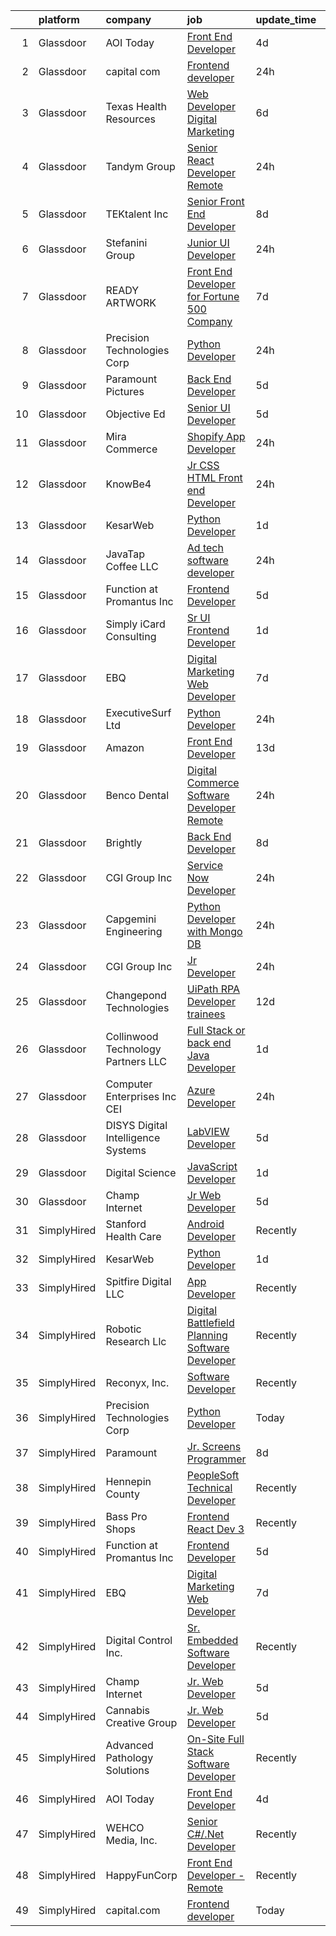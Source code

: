 

|    | platform    | company                              | job                                                                                                                                                                                                                                                                                                                                                                                                                                                                                                                                                                                                                                                                                                                                                                                                                                                                                                         | update_time   | location              |
|---:|:------------|:-------------------------------------|:------------------------------------------------------------------------------------------------------------------------------------------------------------------------------------------------------------------------------------------------------------------------------------------------------------------------------------------------------------------------------------------------------------------------------------------------------------------------------------------------------------------------------------------------------------------------------------------------------------------------------------------------------------------------------------------------------------------------------------------------------------------------------------------------------------------------------------------------------------------------------------------------------------|:--------------|:----------------------|
|  1 | Glassdoor   | AOI Today                            | [Front End Developer](https://www.glassdoor.com/partner/jobListing.htm?pos=127&ao=1136043&s=58&guid=000001826275847285f7bce5dadb942f&src=GD_JOB_AD&t=SR&vt=w&ea=1&cs=1_a39a5d69&cb=1659509245446&jobListingId=1008038498819&jrtk=3-0-1g9h7b157ii3q801-1g9h7b15li3bb800-33f88339d798c528-)                                                                                                                                                                                                                                                                                                                                                                                                                                                                                                                                                                                                                   | 4d            | Remote                |
|  2 | Glassdoor   | capital com                          | [Frontend developer](https://www.glassdoor.com/partner/jobListing.htm?pos=115&ao=1136043&s=58&guid=000001826275847285f7bce5dadb942f&src=GD_JOB_AD&t=SR&vt=w&ea=1&cs=1_d91693d8&cb=1659509245445&jobListingId=1008047525277&jrtk=3-0-1g9h7b157ii3q801-1g9h7b15li3bb800-6fd16b09fa6eb3e8-)                                                                                                                                                                                                                                                                                                                                                                                                                                                                                                                                                                                                                    | 24h           | Remote                |
|  3 | Glassdoor   | Texas Health Resources               | [Web Developer   Digital Marketing](https://www.glassdoor.com/partner/jobListing.htm?pos=104&ao=1110586&s=58&guid=000001826275847285f7bce5dadb942f&src=GD_JOB_AD&t=SR&vt=w&ea=1&cs=1_99d94258&cb=1659509245444&jobListingId=1008032759431&cpc=451933188B21919D&jrtk=3-0-1g9h7b157ii3q801-1g9h7b15li3bb800-e7725ddf66adca12--6NYlbfkN0AlnTqN-qAUYxvjIEnNhuyJGKkyoziHAMK68J_KMzSmkOsrkRcs4hWlO4GBVfZj1F-cexH4-Du0S13sFOoFLKfL9gkVsw982BPHqiQmEzjUm899ffBWTBIRQQwjFE4ZyVEbqFMhSZHwHL6pnDg2NWgftYR6-n28kVy25F_FsBeNeWNpz9kO9mXGJT4EMA1wvFaRQWtPBBLZ1V9QQBAQtttwdLuIq3gXOUkaxM7IZuQB_9CyZCq4aQaeVGeHtJBjnmrnqV3Xnz1oWyI3A-jp4vPtVBaPyfFhNEXp0VjkxUQv-DadND3RrBqlEzE4-5tyfJu8NBhKJrQ3g38-ipp6E0RwrOOAX0x5d3xNYEpaGrd8TqvPNyOGFpcP9YYR60DOtfkhwLemKlMMOSNBCr3NUi4UiBcWN4epeu-96uPXae8wstxLRuHfLt1qO3jN8Rg4B0g-grWo445wSbFsJWVY6VuHl-qvuo0FTIvn4eFsS7-LHKB8MpVA8xO4v164FD9F_93wEp98goNwp1m9RlRWv7Vk)                | 6d            | Texas                 |
|  4 | Glassdoor   | Tandym Group                         | [Senior React Developer  Remote ](https://www.glassdoor.com/partner/jobListing.htm?pos=112&ao=1110586&s=58&guid=000001826275847285f7bce5dadb942f&src=GD_JOB_AD&t=SR&vt=w&cs=1_29933dd8&cb=1659509245445&jobListingId=1008047473927&cpc=FD1C1DA32C38CFA7&jrtk=3-0-1g9h7b157ii3q801-1g9h7b15li3bb800-0c2273628397c990--6NYlbfkN0B-PqtJkJBxcFK4No1YgA2WlSENonneqf7HjiGu_Q0_hA_d_ikP49o-zlWdEhG8Aw34EtiaVJyx6l6mF8CSqrOEq9SbIMZcK_t2FcWacU2LGojb4aafm8MA74_hRuKnpqnatYHl-E8fly8pawSt2HdS1-2apbDhIwp_Cv8p-j6Kh_1GLLbgTo97UoPO53yPTiA9FgbkXtXr5mlMcEBdIJoXDTuCagOq3Gq-qOINMslt1dqxbOlvYU7uw8_MH7xnr5VSxKxmDn-9LzH5cMulexBNhtOWQ91A-EaaICHSFKV3x_6OUDzNt-QME5ZxLpUlAfzgUbTLoozOlkVR5I8k0cAVTazuUZTbufqDM75P-dW02WOc1oRrDQOe3UvGur2dChRyMN1_sgueI2utqM57y2_8BkywLMnEJbB0jDzX_uWVkUye4doRAuDxrTMQ6-bf9ppUg13-bIfO_M0e72UMZHqYRf0NkPDPjRCYvuK-mcPlrQ%3D%3D)                                                           | 24h           | Mustang, OK           |
|  5 | Glassdoor   | TEKtalent Inc                        | [Senior Front End Developer](https://www.glassdoor.com/partner/jobListing.htm?pos=129&ao=1136043&s=58&guid=000001826275847285f7bce5dadb942f&src=GD_JOB_AD&t=SR&vt=w&ea=1&cs=1_b9806f90&cb=1659509245446&jobListingId=1008028015836&jrtk=3-0-1g9h7b157ii3q801-1g9h7b15li3bb800-50866c171c3b8c71-)                                                                                                                                                                                                                                                                                                                                                                                                                                                                                                                                                                                                            | 8d            | Remote                |
|  6 | Glassdoor   | Stefanini Group                      | [Junior UI Developer](https://www.glassdoor.com/partner/jobListing.htm?pos=119&ao=1136043&s=58&guid=000001826275847285f7bce5dadb942f&src=GD_JOB_AD&t=SR&vt=w&ea=1&cs=1_eec5d786&cb=1659509245446&jobListingId=1008047236381&jrtk=3-0-1g9h7b157ii3q801-1g9h7b15li3bb800-06d848ad301f53f5-)                                                                                                                                                                                                                                                                                                                                                                                                                                                                                                                                                                                                                   | 24h           | Remote                |
|  7 | Glassdoor   | READY ARTWORK                        | [Front End Developer for Fortune 500 Company](https://www.glassdoor.com/partner/jobListing.htm?pos=117&ao=1136043&s=58&guid=000001826275847285f7bce5dadb942f&src=GD_JOB_AD&t=SR&vt=w&ea=1&cs=1_a5564b2d&cb=1659509245446&jobListingId=1008030771215&jrtk=3-0-1g9h7b157ii3q801-1g9h7b15li3bb800-28f0fc5314bca22e-)                                                                                                                                                                                                                                                                                                                                                                                                                                                                                                                                                                                           | 7d            | Remote                |
|  8 | Glassdoor   | Precision Technologies Corp          | [Python Developer](https://www.glassdoor.com/partner/jobListing.htm?pos=120&ao=1136043&s=58&guid=000001826275847285f7bce5dadb942f&src=GD_JOB_AD&t=SR&vt=w&ea=1&cs=1_f9811d9e&cb=1659509245446&jobListingId=1008047255993&jrtk=3-0-1g9h7b157ii3q801-1g9h7b15li3bb800-551c9161a15fe6b9-)                                                                                                                                                                                                                                                                                                                                                                                                                                                                                                                                                                                                                      | 24h           | Remote                |
|  9 | Glassdoor   | Paramount Pictures                   | [Back End Developer](https://www.glassdoor.com/partner/jobListing.htm?pos=118&ao=1136043&s=58&guid=000001826275847285f7bce5dadb942f&src=GD_JOB_AD&t=SR&vt=w&ea=1&cs=1_bb937573&cb=1659509245446&jobListingId=1008035924198&jrtk=3-0-1g9h7b157ii3q801-1g9h7b15li3bb800-01212c52be75fc1e-)                                                                                                                                                                                                                                                                                                                                                                                                                                                                                                                                                                                                                    | 5d            | Remote                |
| 10 | Glassdoor   | Objective Ed                         | [Senior UI Developer](https://www.glassdoor.com/partner/jobListing.htm?pos=109&ao=1110586&s=58&guid=000001826275847285f7bce5dadb942f&src=GD_JOB_AD&t=SR&vt=w&ea=1&cs=1_9d91e6a5&cb=1659509245445&jobListingId=1008035561341&cpc=8795CF9063CD573D&jrtk=3-0-1g9h7b157ii3q801-1g9h7b15li3bb800-cb65b932bbf5ed28--6NYlbfkN0AXBj8bFyx3AxHsaESFnYy6Jn_Gl6fk4-ScA6Xd9bMEM37iv4si3nfw75_-dmfgMq5h325qvRPKLohiyLVA6HzaD-aOz7ACRAyMjnHYTGE5c8UIAhonRBs8QDrpQZyvfXvQLLfj9ymD5gnRIwIkPBTC-df54-IpvKxF3LWNrVs03yHe7ElUeI4Rd2ZUzdu_vFEg1uO2NzUmUSh2v2aqKxptURV18L2ENJQW_QBacMt3y2zLyppkS-KOHLcncPL-m-lQ8JRSaDXtRXSVPGGsOSwQQHghYB9-WsfAkABMcgzyFy9dQoYsVoRNP5egu61c2FC7zjE82rPE4uFtnndOOdelj0mIvT99Oz5oYUqyC5GGCKV1Ij3FC0ziGUz_wCa01_UHkv_By8yHD6qVicEHlDtKEWOpJ5jlhsRVXIGtLIG2dOUsfE4VpU4MfVZ9FZxvJu7gmBSADpvFtC9zqnr9iS9K3fnVAknY133EdtRGGxkB6DwKEV1d0UJz)                                                              | 5d            | Remote                |
| 11 | Glassdoor   | Mira Commerce                        | [Shopify App Developer](https://www.glassdoor.com/partner/jobListing.htm?pos=101&ao=1110586&s=58&guid=000001826275847285f7bce5dadb942f&src=GD_JOB_AD&t=SR&vt=w&ea=1&cs=1_13208e50&cb=1659509245443&jobListingId=1008047022003&cpc=020BE1DDE5A95971&jrtk=3-0-1g9h7b157ii3q801-1g9h7b15li3bb800-4e4f79cb78bb0b68--6NYlbfkN0DukAwDndutArnS8OT3znlJ-TW2KpK_7rZjO0LfXc6UVOb8znmp-JdxUA0hGT2_Rszk-RJ82DZNqhDZaqNkTvGzOAxtaQNgCcdNMjvoCmeaAi3AKhI8Q_PGoNIkVCbl__zyt_ugQ8_zLTXuvC8rIYlMfIIGaQDL0Yz7VgiNl87waXaOybnfzoVlHGpCknwxpuM5zu9wuc7pYIu26PmUAXedX0FhYqoGl27cjU1uXuH7X2L-asY4DgDN2DQx8tjddR6TxnrroAhOb6nd0D9na86IsF1msTJJP7BGYo6kXvPvmcJtUtzhVoIp2VpgON5n8s7ueI7DmE__0PPsfAjkFwxfHIrVSoWLq0icPXZkUGnQzTa5t-Pcuraf9JswoY7N73y35OhZw_NsvFB-Inm7WQkXGi7Z48SRfQHfkc6YSZW_dBP8U_ob3Fi_SQseevngESo_35kR_SeUGGnJ_RFM_hp8HEBsr7y6R3ppxMTXVBaUIRZP0ZOsfcnG3f2Hz-WpmpN6UvaEah1fOw%3D%3D)                                | 24h           | Remote                |
| 12 | Glassdoor   | KnowBe4                              | [Jr  CSS HTML Front end Developer](https://www.glassdoor.com/partner/jobListing.htm?pos=128&ao=1136043&s=58&guid=000001826275847285f7bce5dadb942f&src=GD_JOB_AD&t=SR&vt=w&ea=1&cs=1_0c645afd&cb=1659509245446&jobListingId=1008047317170&jrtk=3-0-1g9h7b157ii3q801-1g9h7b15li3bb800-174b37bb894327e3-)                                                                                                                                                                                                                                                                                                                                                                                                                                                                                                                                                                                                      | 24h           | Clearwater, FL        |
| 13 | Glassdoor   | KesarWeb                             | [Python Developer](https://www.glassdoor.com/partner/jobListing.htm?pos=125&ao=1136043&s=58&guid=000001826275847285f7bce5dadb942f&src=GD_JOB_AD&t=SR&vt=w&ea=1&cs=1_dbc68cb9&cb=1659509245446&jobListingId=1008045107646&jrtk=3-0-1g9h7b157ii3q801-1g9h7b15li3bb800-502fe3abf4abae75-)                                                                                                                                                                                                                                                                                                                                                                                                                                                                                                                                                                                                                      | 1d            | Austin, TX            |
| 14 | Glassdoor   | JavaTap Coffee  LLC                  | [Ad tech software developer](https://www.glassdoor.com/partner/jobListing.htm?pos=123&ao=1136043&s=58&guid=000001826275847285f7bce5dadb942f&src=GD_JOB_AD&t=SR&vt=w&ea=1&cs=1_21b2c379&cb=1659509245446&jobListingId=1008047848566&jrtk=3-0-1g9h7b157ii3q801-1g9h7b15li3bb800-c95463dc4f32305d-)                                                                                                                                                                                                                                                                                                                                                                                                                                                                                                                                                                                                            | 24h           | Atlanta, GA           |
| 15 | Glassdoor   | Function at Promantus Inc            | [Frontend Developer](https://www.glassdoor.com/partner/jobListing.htm?pos=116&ao=1136043&s=58&guid=000001826275847285f7bce5dadb942f&src=GD_JOB_AD&t=SR&vt=w&ea=1&cs=1_65ec07f9&cb=1659509245446&jobListingId=1008035253916&jrtk=3-0-1g9h7b157ii3q801-1g9h7b15li3bb800-cb377dbd316bdb50-)                                                                                                                                                                                                                                                                                                                                                                                                                                                                                                                                                                                                                    | 5d            | Remote                |
| 16 | Glassdoor   | Simply iCard Consulting              | [Sr  UI  Frontend Developer](https://www.glassdoor.com/partner/jobListing.htm?pos=103&ao=1110586&s=58&guid=000001826275847285f7bce5dadb942f&src=GD_JOB_AD&t=SR&vt=w&ea=1&cs=1_b59e0ac3&cb=1659509245443&jobListingId=1008044851554&cpc=C891152315FA1AD8&jrtk=3-0-1g9h7b157ii3q801-1g9h7b15li3bb800-36fd54b98f5eff51--6NYlbfkN0CdcVd3SDA1nO7RkKTAACmPV4xEt72Vls8LI2dqcgyOeKwvX5o6H4TlZ903e84lFFpyHHbiNT6PRAX_cQk6aVXNxTV3ozcTfkwC00XgFAU7ZrDQJVmHi2eEEP5mHQLWPTM-LMMkYklmA59eT7VCEM-Y-wcq2Ik3mvBQxPd7RTaaSu1b3EaMyLhGv2y5z2-s7B86FS_ozpZ3n9hQu_tp-mnGl4fxq5Qj7QgZF9rKqoK1IOWGvL-Uip4P0X-q2Aln0-iombwcARvLXH6y08Thy5Ehfhkb5nDTUoJOuM9OqUJODBhfIkj2CObSFE2t0wJxspeRBdTcvk3wXkQ_j7Qc299if1qRa617PnPPol8fgDDUt4BSsAY2h8bWS1I19RNAWrS2YOx5sABR5ZsYGDKen_YgHKP57cw6S8v1CLVDtTDNaLKw4LoAbrSuCSjG1RvMayDgDmMXIAo-WD4vaQq6ZUebi93-H3szYbI3VC6Vo7XaZDn1pIEr0gkeisaPH3JvEbQ%3D)                                         | 1d            | Remote                |
| 17 | Glassdoor   | EBQ                                  | [Digital Marketing Web Developer](https://www.glassdoor.com/partner/jobListing.htm?pos=126&ao=1136043&s=58&guid=000001826275847285f7bce5dadb942f&src=GD_JOB_AD&t=SR&vt=w&ea=1&cs=1_183d0ff6&cb=1659509245446&jobListingId=1008030850433&jrtk=3-0-1g9h7b157ii3q801-1g9h7b15li3bb800-1b8dc35227d1b7a5-)                                                                                                                                                                                                                                                                                                                                                                                                                                                                                                                                                                                                       | 7d            | Austin, TX            |
| 18 | Glassdoor   | ExecutiveSurf Ltd                    | [Python Developer](https://www.glassdoor.com/partner/jobListing.htm?pos=110&ao=1110586&s=58&guid=000001826275847285f7bce5dadb942f&src=GD_JOB_AD&t=SR&vt=w&ea=1&cs=1_050e29dd&cb=1659509245445&jobListingId=1008047274333&cpc=C19BE7EA145E205E&jrtk=3-0-1g9h7b157ii3q801-1g9h7b15li3bb800-649a0180d3944fdf--6NYlbfkN0BRervS39gH0KHojpvNO5c0b9vytXhW3_9E4_FWKNFBgDjt09N2v1QXP8GVq0ATlk1ySpH0aL0fTr_6_QCZncc_rq4sVs2V7CAGqDR4sNr_x_bUf2M0RMlcm9CZwFrddyGdSWr3FhBDdXNifukDc-5SJo2K78PFCA3Wmm2nkBrk68OqfB2ntOK-4SOuyPYrmNtJTKUoyS-8qrCHZH1JFQP2BHgJ9sMdtD84fv0bABacS8BzyK_HBAFKuOo_J3wLTIeeHcTKBu8o18q40_A2Ah650vJoSCTRmsAQY28aNRtkx2b3AuvKIgxeXxt1R6tEm69GA1jDXrip46wtnftfDIETBnxzmf22mbuTmvB7VDTnE7F9FwcG2m392gujXEbKtugEUbJxhoyQZCiwISQrOvrQz0MS9tfUa-37D1S_cZ6NciXysEDO4Ha-0IrCQxtk_QZlRJBzIuKSQC7FBuyuUu0wQTVZ0PCdDhAoOlnyPu73m9nEorijrja84ncolpZ6PRg%3D)                                                   | 24h           | New York, NY          |
| 19 | Glassdoor   | Amazon                               | [Front End Developer](https://www.glassdoor.com/partner/jobListing.htm?pos=107&ao=1110586&s=58&guid=000001826275847285f7bce5dadb942f&src=GD_JOB_AD&t=SR&vt=w&ea=1&cs=1_6d80de76&cb=1659509245445&jobListingId=1008017229792&cpc=AC285F3A3ECA6BB0&jrtk=3-0-1g9h7b157ii3q801-1g9h7b15li3bb800-265c59aef3bf265b--6NYlbfkN0C2EIiOEdSv_78BF_l2w28PiQLK7NISTaVJSb4zuTiserLumoKFeVCVzjFOJKEDNKKBZekwZvGHqQzKWuPsKzb-lL2feQg5f3sZ_PlMM1FjFe6lz4bzMZJsB360tvtW_dzrPYeKxZUHIrprIEAWBAJiYPx59RIlOaWaqwe_0H4K3Fy5l8gNJmlwf-LDJwG7Glo-YhxrZZ_LddSeUU54QSg7hMeXrYSZ8__82Y2tohKjRfjNQLwbW5RZO5vbN-gudzY-Pc2B1YTYMRVvDEXYV3cOY6pfFfGQwXSc15bCKJkfRAOL77kJh81KckBvoq_CQnaIoaNB4O_Ljl1ezN4DSHaZE0B_Gj7br6uXWgnjXJ0RoWzq_fVdfMqlauukEQXbYI2pOI9clIo4n1GHv7zltLQPc7hKowhlQzHKZuzmegH5uNCn7wXuWaEN8IFEHBVfNIlNbKKKO1IYFhSh_MFaKdwmnU1RKNRsEnYCRqVT31li8QfgqtehQmDL)                                                              | 13d           | Seattle, WA           |
| 20 | Glassdoor   | Benco Dental                         | [Digital Commerce Software Developer  Remote ](https://www.glassdoor.com/partner/jobListing.htm?pos=121&ao=1136043&s=58&guid=000001826275847285f7bce5dadb942f&src=GD_JOB_AD&t=SR&vt=w&ea=1&cs=1_931eb626&cb=1659509245446&jobListingId=1008048873888&jrtk=3-0-1g9h7b157ii3q801-1g9h7b15li3bb800-b232f11681261125-)                                                                                                                                                                                                                                                                                                                                                                                                                                                                                                                                                                                          | 24h           | Pittston, PA          |
| 21 | Glassdoor   | Brightly                             | [Back End Developer](https://www.glassdoor.com/partner/jobListing.htm?pos=102&ao=1110586&s=58&guid=000001826275847285f7bce5dadb942f&src=GD_JOB_AD&t=SR&vt=w&ea=1&cs=1_4dea9591&cb=1659509245443&jobListingId=1008028236530&cpc=CA5E2B5B7F82281C&jrtk=3-0-1g9h7b157ii3q801-1g9h7b15li3bb800-df3bcc1f7236db95--6NYlbfkN0D0ZqxdZg2TwcIemQ4yr89eGinLCR7bn2QHXosobzuZIHndTq0DHpIGP6TB7KNQEMy-OV62JoDdDUFhi4Z2qTMA3Qjvtub52D6V1G0njWFbis8GLI-mnA1RiAD8hTAToUZwRYGrrN_RJRY7dVZ0aHKKaOpk3rzjYeAuD5Uz30d3tHY5KOKoiAiUAWfM59Rj_a491qh2rkxpULtG4nrBwKwQ3mNNhkoeRXRYaO_XIGujk6zCkLHG5l8VlsqPNkg6CjkuEz_mxphk1bG_7Zak6uYRy71CLs1LFkPONmVzfr8G4WYty7b3J1BUcLBiaY6DNjlgtAigdqZWefmR27wKZhFw8MIsuA1-fdXUTjcKwzZNBTbjPJ9sB_IxOqBjvKzsPJ6O0bMHZI9FDf0AY5Oc6tB5rI7sKIevq93vRXiCrlbHvYW3Bgl8M-kddofkH2iXxc81Ck8h-BtyisjFOob9NyQ1MCFyC98XYhViKzyQwH-djKd1dgoaiGi6vab4iqmaQvU%3D)                                                 | 8d            | Remote                |
| 22 | Glassdoor   | CGI Group  Inc                       | [Service Now Developer](https://www.glassdoor.com/partner/jobListing.htm?pos=105&ao=1110586&s=58&guid=000001826275847285f7bce5dadb942f&src=GD_JOB_AD&t=SR&vt=w&cs=1_0b0d00b8&cb=1659509245444&jobListingId=1008048649675&cpc=2F9DD8B511C89582&jrtk=3-0-1g9h7b157ii3q801-1g9h7b15li3bb800-d24c13d86a3f4cb6--6NYlbfkN0CmPt6JXytAhZscz-5ZOP53MMQ49Xi4hmwETo1lvmuAlWz2cani9Ta90Mu_3CGQJ5-0KoivffAvxu4NLYonrs8sVIUKigPKJSChCDNKgCbbBswYk975pqJaMlnrJkub3HP4t6jTPReQd7j54qaj82YLDsSkMFBTafh_uBvipblO4YZQJ3aAWNdSWcbF9p8JsogR20ruFp8Vl_r1KTq-D-7kMOma_gEvNDwTmhIxHD8Nk-yuuOR-xk2xJYIYa2jB5gFawvbsf_fSgyp8X8-3WESKgji-jOiBsBQkAQBzf-8oGlRocasItjKnUqTwB0bhH9ZaH3cf0KnJ1wXEiKx7iyCivZbdskMPfS0qXM_h-gg--fsweJLK7i6D3QZGrzaqyOevbZob7bsHRrU09O6EfIM_LqQ8Io08A0IYNGHzZpibPKNF3LtyFNj5s6ZDH0hbbP3K8WdTCI5f5HiBmZ9_EwZ_JMOYteED6LIHoeS5XkzTYGKafXUM-80MdGYcohg9zqH4rcML5llHrJHbUrzTGWifIc8zgWsyFU1L1iB95YpovGEh_7_M0z4-) | 24h           | Dallas, TX            |
| 23 | Glassdoor   | Capgemini Engineering                | [Python Developer with Mongo DB](https://www.glassdoor.com/partner/jobListing.htm?pos=106&ao=1110586&s=58&guid=000001826275847285f7bce5dadb942f&src=GD_JOB_AD&t=SR&vt=w&ea=1&cs=1_f219e49c&cb=1659509245444&jobListingId=1008048072140&cpc=84DBBAA61F05C438&jrtk=3-0-1g9h7b157ii3q801-1g9h7b15li3bb800-26d4d761b3a34bf5--6NYlbfkN0BCspdfmHAnvlT1rssiZIGnwSyIeFSfDwcI4v3Tox-fJNSROZmCmBM15jLntVkQm2h0D0TDYBVurwVk0GvQgPdCpX87l1Cb-PcOxRsGJ29HgXcs9wzSKiHy0UQerXEvIfzv8qBM_-xIqpX6n9K0W5zwQrfF5qS2SWvzSH2L3gjIdqnyPg3Za7IUr4uyID3bjOG3GJlpKaFd3Po1lrUDGKypValO5RysvNXCcNP_ciRHl7B9qsQdpLctP4kyuJeAs38G9dFOdFGuST1Yj8riFyBmVcq8-3mPtHCGzW0TDHMNRSPOLj7AYudJwWL4Oklr8OjA7n_gbIwoMc8u6B_we0eDmn0iGDo8rD9gji5Rq9HVKiYloQKn1f9hTLrGuttgv0N3aafUtEFeErGMA4zhW_P32fZFldu0Pv0G_ltOiys8ECSXoSsIc5c5NR-QfEWmeAj_cNffS-4mCx_qIqr7kD-RkDuPponeUF0A_b-K4zU0k0ziy8G_L9Don8QOAiI1l7k1RGaj1-9okA%3D%3D)                       | 24h           | Tampa, FL             |
| 24 | Glassdoor   | CGI Group  Inc                       | [Jr Developer](https://www.glassdoor.com/partner/jobListing.htm?pos=108&ao=1110586&s=58&guid=000001826275847285f7bce5dadb942f&src=GD_JOB_AD&t=SR&vt=w&cs=1_c0aa01a8&cb=1659509245445&jobListingId=1008048629608&cpc=65CC663E25211861&jrtk=3-0-1g9h7b157ii3q801-1g9h7b15li3bb800-57cd083d5f1696e3--6NYlbfkN0CmPt6JXytAhZscz-5ZOP53MMQ49Xi4hmwETo1lvmuAlWz2cani9Ta90Mu_3CGQJ5-0KoivffAvxkeYVhHZ3mNIUEvwwwc-q0L0yRXwWwnrpiky8yzLtuyWTt96J6OoZXBO5EsquEnKau0bMlNbT5ZnkuLuW5dsFtEqzHvQQq2TefWu9C_HXshIQQZ90yPhZW_J1mGTh9cOKVY64rPNN4FURXwV2uKhq2OfTmoGoyUxNGosMDoX7h5S8x-eop3m9_34O7RNjMclAkiXzMZWf6jB3pwMGjSTm7t-h5f3dVA9VwniSPS9IzkTKMdwx8FlPxLW9P3JFb1VknWAho3BPqUljALlmVHeGVXYocblRq21hVL5K_vUoyxYXrHFPBl_IIQqak39XuIRd0CsMwJIWiKkTuFv2tQ9hkyKMj6uOACCuuow0lk4aNuGuq45exwujw2ubrsYxmaGV-PH5opcno_p6w7FZvbn1g_M4R8l-Rgfs-WYCU57NVx40K1NTnS7ZDCAhf1rIKPG0V-7w4B9rnJ0TKItGRnshE6cP9v0C1HaaQA4Uw-Zu5dB)          | 24h           | New Jersey            |
| 25 | Glassdoor   | Changepond Technologies              | [UiPath RPA Developer trainees](https://www.glassdoor.com/partner/jobListing.htm?pos=124&ao=1136043&s=58&guid=000001826275847285f7bce5dadb942f&src=GD_JOB_AD&t=SR&vt=w&ea=1&cs=1_d7f3a0be&cb=1659509245446&jobListingId=1008019864738&jrtk=3-0-1g9h7b157ii3q801-1g9h7b15li3bb800-4e7e3ef66feaa15c-)                                                                                                                                                                                                                                                                                                                                                                                                                                                                                                                                                                                                         | 12d           | Princeton, NJ         |
| 26 | Glassdoor   | Collinwood Technology Partners  LLC  | [Full Stack or back end  Java  Developer](https://www.glassdoor.com/partner/jobListing.htm?pos=111&ao=1110586&s=58&guid=000001826275847285f7bce5dadb942f&src=GD_JOB_AD&t=SR&vt=w&ea=1&cs=1_825c4cb9&cb=1659509245445&jobListingId=1008045158846&cpc=DE56C24FF6DEC286&jrtk=3-0-1g9h7b157ii3q801-1g9h7b15li3bb800-d9b5c9d58b8b282c--6NYlbfkN0Bch2DQBo8zF7EdxzSNX8_SeXdRX3ylaOzDo2YMlUTXFxonpmP7InOhihBn9frzIkgWLrljOTenkkfWdlXkSEcogWfBcWi4z_EfXeBnzzonW78mkJeXs5hsLRogG5-zynuHfYz2x1eboyKZWq9ENtNd-fm-J5tWQANEVu8dL6dafUAjBn8u2DrdGGrBEV00CMPmlmmhEdvGkLYJTvYEE1fQNQ_N__zLThijiV5gCiz-lwhkOnoYQAbfLDdrnd-vPZOWnbiiWDmvrx3WGDfofYsjUlNS2jdyjEpohHGxf7-oTkHbrGCsawd2TB1Nnn2JowR3m4NY1wS3wyB58JGzpRpt-gX5JmqBgjBLBjMfwip-vUPquYCtjD3IX5SV44lb9KnwOu0JlvMu4hSvZ5OokQaNc1lPl6C-tC1-h3uFmsEl81f2yo1kmhtob7v9JAMwxAYAMX7G7vU7L7NAC_nGYQVYbHD-G6X2eeNlyp4_HuXz2TQpXuF6-wAQ1mFhKXIRR-RKQ9YC_VIq-g%3D%3D)              | 1d            | Remote                |
| 27 | Glassdoor   | Computer Enterprises  Inc   CEI      | [Azure Developer](https://www.glassdoor.com/partner/jobListing.htm?pos=114&ao=1110586&s=58&guid=000001826275847285f7bce5dadb942f&src=GD_JOB_AD&t=SR&vt=w&ea=1&cs=1_2fe4593f&cb=1659509245446&jobListingId=1008047226889&cpc=F41FEAB56D215062&jrtk=3-0-1g9h7b157ii3q801-1g9h7b15li3bb800-06e57a99ffdf9ba4--6NYlbfkN0AVVnl_N3xmP3MApcGA3sr6MLnz8P423WWILI1WvbjE8Ry71v-lom9NKs8rBQiPPSeSo9sfvHez_FGoebJCAA7uoz_SONWxhRchVxEo8e2pjUZx629IknpbkyjatoU0UVI0wCxnBBGGDd-AKaERuHPR1V6rMLyLePa8Wiys_MH7g1YbP1jWSm3_oQc0V2W9xTFSQlev9EQj6ZKn7oay2x4OMOBvPpLmmmZKopgcXq70dTQ86UaSXWZbm0MmMf4W4DqzMSQBqBFxJVysg2Lw6Cruq5yM_5iL9MdtJ0fRjmSg61kC_zLWhd6DGUApGDnNyceOZ6mXD6Ku-SXmZF6rlZ_McIWPcezVBxUSLn8JX7m1ZJ3vwjdUHJ-734RkTfLJlZJ_w_4h2qw6CzDdv7fjiQ3NaxDbzUFZ1fMXmJahmqaR5xnduVHWYAiSl_iHS9kGvs_2tqcyzy4eH6sIYza66dsJ-UjKzeRKOK-c2DodA7LWT9mr1PNgx4ZWka88lavzz-BzUVQTYf84YA%3D%3D)                                      | 24h           | Oak Brook, IL         |
| 28 | Glassdoor   | DISYS   Digital Intelligence Systems | [LabVIEW Developer](https://www.glassdoor.com/partner/jobListing.htm?pos=113&ao=1110586&s=58&guid=000001826275847285f7bce5dadb942f&src=GD_JOB_AD&t=SR&vt=w&ea=1&cs=1_3a8ec105&cb=1659509245445&jobListingId=1008035925697&cpc=A65DF3A704A48F9B&jrtk=3-0-1g9h7b157ii3q801-1g9h7b15li3bb800-2b15ec097e931f87--6NYlbfkN0BTYkY06FZEdAAtNWO-eDAfNklmfZymsMF6eFRONl7rAMN5x_2sHrqXfWPo9rHDxSPtTZlu715djLaLEME42q1R_41jmLnW8eivUzCZzOwxHLUllIGAmvF7kgq70YunNb3vD048HxixzX0yvw5-rGmWUCDfXf6ClPQ4PvVrZZ1O_D59VGnQ-iCpZ9O8BSXcSbwH-rAnWjslIdeS0VTnZMTx_isQSdbixL6r4OS9JURtB0eiyjOtVbdS69MhuisuYLJ20AjwIzW483GLd3A9G7AtmoJQtujB0iuDA1hdJEsWI5R-7JUS6YqTSZxdth79i1JznL1ah_N9FUJvmrAbyPG1jR0JJ_0zvjyvJAsH2Tya7R9PHKSjYq6jEhDCGZBybFqM5NFY6QAD2SSflCY4MiEI16LR_UJusbHlM3Vu1lh4C4rbN4o2WRJCiepn4HhJ7efnKuPdhhEAVg4AFKDEDarNXuzLI59TfMYpUzMYa3GHHe-nK-hXIm5kRsUBhrUVQIx5r0Lz_iVD_w%3D%3D)                                    | 5d            | Houston, TX           |
| 29 | Glassdoor   | Digital Science                      | [JavaScript Developer](https://www.glassdoor.com/partner/jobListing.htm?pos=122&ao=1136043&s=58&guid=000001826275847285f7bce5dadb942f&src=GD_JOB_AD&t=SR&vt=w&cs=1_a9cf165e&cb=1659509245446&jobListingId=1008044301455&jrtk=3-0-1g9h7b157ii3q801-1g9h7b15li3bb800-72b87466342700fe-)                                                                                                                                                                                                                                                                                                                                                                                                                                                                                                                                                                                                                       | 1d            | New York, NY          |
| 30 | Glassdoor   | Champ Internet                       | [Jr  Web Developer](https://www.glassdoor.com/partner/jobListing.htm?pos=130&ao=1136043&s=58&guid=000001826275847285f7bce5dadb942f&src=GD_JOB_AD&t=SR&vt=w&ea=1&cs=1_fa7c032d&cb=1659509245446&jobListingId=1008035295299&jrtk=3-0-1g9h7b157ii3q801-1g9h7b15li3bb800-063ca9b8fe53b076-)                                                                                                                                                                                                                                                                                                                                                                                                                                                                                                                                                                                                                     | 5d            | Remote                |
| 31 | SimplyHired | Stanford Health Care                 | [Android Developer](https://www.simplyhired.com/job/bixntMy0ujDioU4BjtZEEvVL_r_XDW95SQ5woSmxcbcU1YTvBsekZQ?q=digital+developer)                                                                                                                                                                                                                                                                                                                                                                                                                                                                                                                                                                                                                                                                                                                                                                             | Recently      | Palo Alto, CA         |
| 32 | SimplyHired | KesarWeb                             | [Python Developer](https://www.simplyhired.com/job/yj52i0EFEUKcKjlFvXu5zeadptJKDZd_1WPXBFeK1FDfoJPzKwuUTQ?q=digital+developer)                                                                                                                                                                                                                                                                                                                                                                                                                                                                                                                                                                                                                                                                                                                                                                              | 1d            | Austin, TX            |
| 33 | SimplyHired | Spitfire Digital LLC                 | [App Developer](https://www.simplyhired.com/job/LsxVycD1N9c1ABN6Ixrk-YRzD9FXHT9TisMT2SF8JrAZiDrg5KtAVg?q=digital+developer)                                                                                                                                                                                                                                                                                                                                                                                                                                                                                                                                                                                                                                                                                                                                                                                 | Recently      | Remote                |
| 34 | SimplyHired | Robotic Research Llc                 | [Digital Battlefield Planning Software Developer](https://www.simplyhired.com/job/uxo8U8O3SsQyk042tb3jw7PYybX9tQdrBCVCeY8QdugI2CsOsamUVg?q=digital+developer)                                                                                                                                                                                                                                                                                                                                                                                                                                                                                                                                                                                                                                                                                                                                               | Recently      | Clarksburg, MD        |
| 35 | SimplyHired | Reconyx, Inc.                        | [Software Developer](https://www.simplyhired.com/job/TC2zoKKTd1a4oPZRz6ATXyF7KI-xt4mNyABCWhpR60dDUIkFPs_zZA?q=digital+developer)                                                                                                                                                                                                                                                                                                                                                                                                                                                                                                                                                                                                                                                                                                                                                                            | Recently      | Holmen, WI            |
| 36 | SimplyHired | Precision Technologies Corp          | [Python Developer](https://www.simplyhired.com/job/oN6rG5NMbHKXssFpMS2mH7N_qUt5raVU7qrBNjXk6hHW1G83aDaXhA?q=digital+developer)                                                                                                                                                                                                                                                                                                                                                                                                                                                                                                                                                                                                                                                                                                                                                                              | Today         | Remote                |
| 37 | SimplyHired | Paramount                            | [Jr. Screens Programmer](https://www.simplyhired.com/job/HjPy9e_4SV9COI9qiNUfb6VfEug3h_IpUlAKTtCk0u4l5ENB_0T17g?q=digital+developer)                                                                                                                                                                                                                                                                                                                                                                                                                                                                                                                                                                                                                                                                                                                                                                        | 8d            | Remote                |
| 38 | SimplyHired | Hennepin County                      | [PeopleSoft Technical Developer](https://www.simplyhired.com/job/tm9IMn_HpD6VlsD1uDqV7xgCUa6qNKmzbPP5nr2L6SA5XL0woQQ5qQ?q=digital+developer)                                                                                                                                                                                                                                                                                                                                                                                                                                                                                                                                                                                                                                                                                                                                                                | Recently      | Minneapolis, MN       |
| 39 | SimplyHired | Bass Pro Shops                       | [Frontend React Dev 3](https://www.simplyhired.com/job/9oPN7EkRtgjzQIOSbhx0DsvOjLVHIN02OkXmtC-oDX8yRnLKQucM2w?q=digital+developer)                                                                                                                                                                                                                                                                                                                                                                                                                                                                                                                                                                                                                                                                                                                                                                          | Recently      | Springfield, MO       |
| 40 | SimplyHired | Function at Promantus Inc            | [Frontend Developer](https://www.simplyhired.com/job/p4adExpB9J9fgoWX7_Mdc6O7K_eH4nbBDaPf6ZVVwGNi0aVolR7WwA?q=digital+developer)                                                                                                                                                                                                                                                                                                                                                                                                                                                                                                                                                                                                                                                                                                                                                                            | 5d            | Remote                |
| 41 | SimplyHired | EBQ                                  | [Digital Marketing Web Developer](https://www.simplyhired.com/job/HMF01aLODyVcniLYuhi5IYJJlMO5U-cCVdLFkthBh1qmTiyAZrP1lA?q=digital+developer)                                                                                                                                                                                                                                                                                                                                                                                                                                                                                                                                                                                                                                                                                                                                                               | 7d            | Remote +1 location    |
| 42 | SimplyHired | Digital Control Inc.                 | [Sr. Embedded Software Developer](https://www.simplyhired.com/job/PboyWzsAqElCiwpTQIQUz4_atthVnWvZnpuytS7xdHrqWLCo0i1SKw?q=digital+developer)                                                                                                                                                                                                                                                                                                                                                                                                                                                                                                                                                                                                                                                                                                                                                               | Recently      | Kent, WA              |
| 43 | SimplyHired | Champ Internet                       | [Jr. Web Developer](https://www.simplyhired.com/job/r0BtENl-pqywsXiEKcZp-CeqX5nUwNrb7PM6mqDUeAHybikjqFd1xQ?q=digital+developer)                                                                                                                                                                                                                                                                                                                                                                                                                                                                                                                                                                                                                                                                                                                                                                             | 5d            | Remote                |
| 44 | SimplyHired | Cannabis Creative Group              | [Jr. Web Developer](https://www.simplyhired.com/job/b32pdEvN0vWOoBpLps13HZJSm9FlS7KmKbwkSyrIp9h5QDI8OJh12A?q=digital+developer)                                                                                                                                                                                                                                                                                                                                                                                                                                                                                                                                                                                                                                                                                                                                                                             | 5d            | Remote                |
| 45 | SimplyHired | Advanced Pathology Solutions         | [On-Site Full Stack Software Developer](https://www.simplyhired.com/job/8yzpi9euvzK_NQ3ePQqMs4xJmqpTN4tCdwGm0rjm6avcYH8_J_pPLA?q=digital+developer)                                                                                                                                                                                                                                                                                                                                                                                                                                                                                                                                                                                                                                                                                                                                                         | Recently      | North Little Rock, AR |
| 46 | SimplyHired | AOI Today                            | [Front End Developer](https://www.simplyhired.com/job/WEfSJ4__TNBbEgPLNVo0GLBZR6uOmSRMA0-B-2dIulGnEERVaRQXWw?q=digital+developer)                                                                                                                                                                                                                                                                                                                                                                                                                                                                                                                                                                                                                                                                                                                                                                           | 4d            | Remote                |
| 47 | SimplyHired | WEHCO Media, Inc.                    | [Senior C#/.Net Developer](https://www.simplyhired.com/job/O2X7MLX11eGIZRzbHV4etfg-V_UXABrlyHPnQm2mIfW6ZVk5AYkAjQ?q=digital+developer)                                                                                                                                                                                                                                                                                                                                                                                                                                                                                                                                                                                                                                                                                                                                                                      | Recently      | Little Rock, AR       |
| 48 | SimplyHired | HappyFunCorp                         | [Front End Developer - Remote](https://www.simplyhired.com/job/3N2-ezkx3iTbXQuO_GNs-t6VCPIUjFZ6fkcuj52mB1u60Zq3lpGCIA?q=digital+developer)                                                                                                                                                                                                                                                                                                                                                                                                                                                                                                                                                                                                                                                                                                                                                                  | Recently      | Remote                |
| 49 | SimplyHired | capital.com                          | [Frontend developer](https://www.simplyhired.com/job/naLWenbTqZk--a_PWjok5jt3pKQTMm2pqWuNVYmmRmFLxzMT_hsCUQ?q=digital+developer)                                                                                                                                                                                                                                                                                                                                                                                                                                                                                                                                                                                                                                                                                                                                                                            | Today         | Remote                |